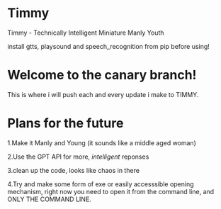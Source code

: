 # Timmy
Timmy - Technically Intelligent Miniature Manly Youth 

install gtts, playsound and speech_recognition from pip before using!

# Welcome to the canary branch! 

This is where i will push each and every update i make to TIMMY.

# Plans for the future 

1.Make it Manly and Young (it sounds like a middle aged woman)

2.Use the GPT API for more, *intelligent* reponses

3.clean up the code, looks like chaos in there

4.Try and make some form of exe or easily accesssible opening mechanism, right now you
need to open it from the command line, and ONLY THE COMMAND LINE.

